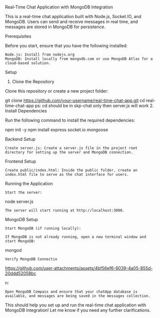 Real-Time Chat Application with MongoDB Integration

This is a real-time chat application built with Node.js, Socket.IO, and MongoDB. Users can send and receive messages in real time, and messages are stored in MongoDB for persistence.

Prerequisites

Before you start, ensure that you have the following installed:

    Node.js: Install from nodejs.org
    MongoDB: Install locally from mongodb.com or use MongoDB Atlas for a cloud-based solution.

Setup
1. Clone the Repository

Clone this repository or create a new project folder:

git clone https://github.com/your-username/real-time-chat-app.git
cd real-time-chat-app
ps: cd should be in skp-chat only then server.js will work
2. Install Dependencies

Run the following command to install the required dependencies:

npm init -y
npm install express socket.io mongoose

Backend Setup

    Create server.js: Create a server.js file in the project root directory for setting up the server and MongoDB connection.

Frontend Setup

    Create public/index.html: Inside the public folder, create an index.html file to serve as the chat interface for users.

Running the Application

    Start the server:

node server.js

    The server will start running at http://localhost:3000.

MongoDB Setup

    Start MongoDB (if running locally):

    If MongoDB is not already running, open a new terminal window and start MongoDB:

mongod



    Verify MongoDB Connectio

https://github.com/user-attachments/assets/4bf56ef6-6039-4a05-855d-20ddd52058bc

n:



    Open MongoDB Compass and ensure that your chatApp database is available, and messages are being saved in the messages collection.

This should help you set up and run the real-time chat application with MongoDB integration! Let me know if you need any further clarifications.

